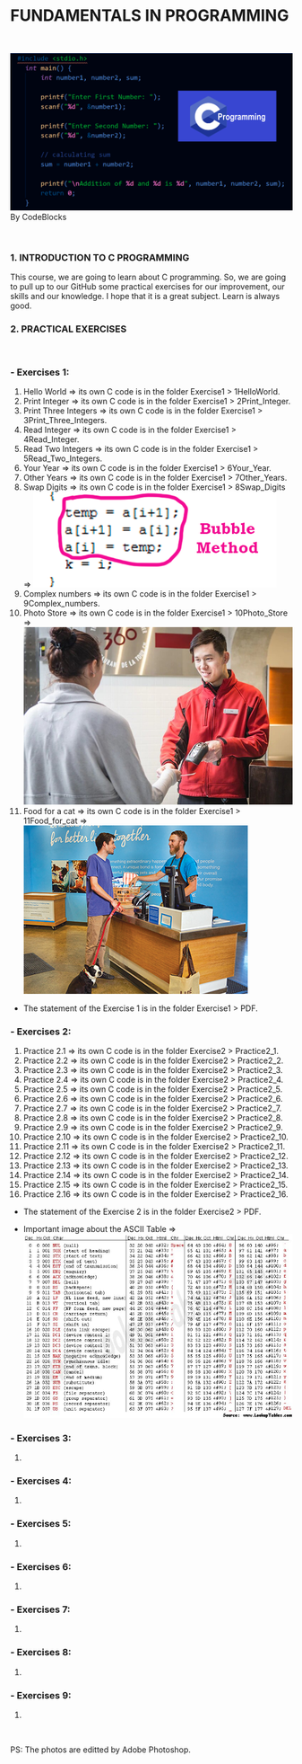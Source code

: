 # FUNDAMENTALS IN PROGRAMMING

<br>

![By CodeBlocks](CProg.png)
By CodeBlocks

<br>

### 1. INTRODUCTION TO C PROGRAMMING

This course, we are going to learn about C programming. So, we are going to pull up to our GitHub some practical exercises for our improvement, our skills and our knowledge. I hope that it is a great subject. Learn is always good.

### 2. PRACTICAL EXERCISES
<br>

### - Exercises 1:
    
1. Hello World => its own C code is in the folder Exercise1 > 1HelloWorld.
2. Print Integer => its own C code is in the folder Exercise1 > 2Print_Integer.
3. Print Three Integers => its own C code is in the folder Exercise1 > 3Print_Three_Integers.
4. Read Integer => its own C code is in the folder Exercise1 > 4Read_Integer.
5. Read Two Integers => its own C code is in the folder Exercise1 > 5Read_Two_Integers.
6. Your Year => its own C code is in the folder Exercise1 > 6Your_Year.
7. Other Years => its own C code is in the folder Exercise1 > 7Other_Years.
8. Swap Digits => its own C code is in the folder Exercise1 > 8Swap_Digits => ![](Swap_Digits.png)
9. Complex numbers => its own C code is in the folder Exercise1 > 9Complex_numbers.
10. Photo Store => its own C code is in the folder Exercise1 > 10Photo_Store => ![](Photo_Store.jpg)
11. Food for a cat => its own C code is in the folder Exercise1 > 11Food_for_cat => ![](Food_for_cat.jpg)
- The statement of the Exercise 1 is in the folder Exercise1 > PDF.

### - Exercises 2:
    
1. Practice 2.1 => its own C code is in the folder Exercise2 > Practice2_1.
2. Practice 2.2 => its own C code is in the folder Exercise2 > Practice2_2.
3. Practice 2.3 => its own C code is in the folder Exercise2 > Practice2_3.
4. Practice 2.4 => its own C code is in the folder Exercise2 > Practice2_4.
5. Practice 2.5 => its own C code is in the folder Exercise2 > Practice2_5.
6. Practice 2.6 => its own C code is in the folder Exercise2 > Practice2_6.
7. Practice 2.7 => its own C code is in the folder Exercise2 > Practice2_7.
8. Practice 2.8 => its own C code is in the folder Exercise2 > Practice2_8.
9. Practice 2.9 => its own C code is in the folder Exercise2 > Practice2_9.
10. Practice 2.10 => its own C code is in the folder Exercise2 > Practice2_10.
11. Practice 2.11 => its own C code is in the folder Exercise2 > Practice2_11.
12. Practice 2.12 => its own C code is in the folder Exercise2 > Practice2_12.
13. Practice 2.13 => its own C code is in the folder Exercise2 > Practice2_13.
14. Practice 2.14 => its own C code is in the folder Exercise2 > Practice2_14.
15. Practice 2.15 => its own C code is in the folder Exercise2 > Practice2_15.
16. Practice 2.16 => its own C code is in the folder Exercise2 > Practice2_16.
- The statement of the Exercise 2 is in the folder Exercise2 > PDF.

- Important image about the ASCII Table => ![](ASCII_Table.jpg)

### - Exercises 3:
    
1. 

### - Exercises 4:
    
1. 

### - Exercises 5:
    
1. 

### - Exercises 6:
    
1. 

### - Exercises 7:
    
1. 

### - Exercises 8:
    
1. 

### - Exercises 9:
    
1. 

<br>

PS: The photos are editted by Adobe Photoshop.